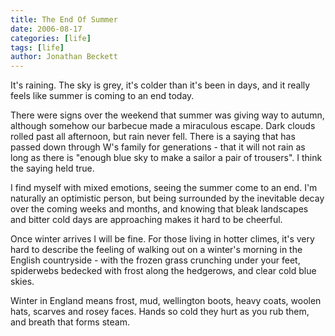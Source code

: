 ```yaml
---
title: The End Of Summer
date: 2006-08-17
categories: [life]
tags: [life]
author: Jonathan Beckett
---
```


It's raining. The sky is grey, it's colder than it's been in days, and it really feels like summer is coming to an end today.

There were signs over the weekend that summer was giving way to autumn, although somehow our barbecue made a miraculous escape. Dark clouds rolled past all afternoon, but rain never fell. There is a saying that has passed down through W's family for generations - that it will not rain as long as there is "enough blue sky to make a sailor a pair of trousers". I think the saying held true.

I find myself with mixed emotions, seeing the summer come to an end. I'm naturally an optimistic person, but being surrounded by the inevitable decay over the coming weeks and months, and knowing that bleak landscapes and bitter cold days are approaching makes it hard to be cheerful.

Once winter arrives I will be fine. For those living in hotter climes, it's very hard to describe the feeling of walking out on a winter's morning in the English countryside - with the frozen grass crunching under your feet, spiderwebs bedecked with frost along the hedgerows, and clear cold blue skies.

Winter in England means frost, mud, wellington boots, heavy coats, woolen hats, scarves and rosey faces. Hands so cold they hurt as you rub them, and breath that forms steam.